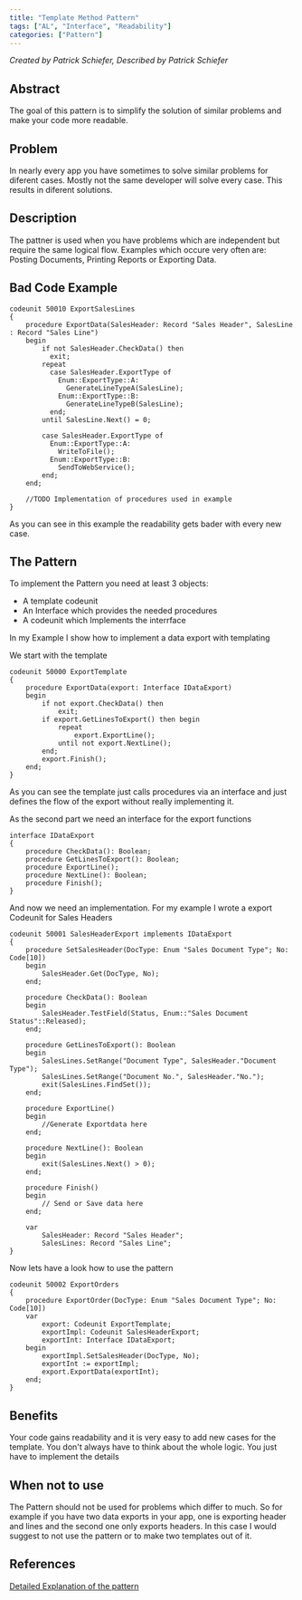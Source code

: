 ```yaml
---
title: "Template Method Pattern"
tags: ["AL", "Interface", "Readability"]
categories: ["Pattern"]
---
```


_Created by Patrick Schiefer, Described by Patrick Schiefer_

## Abstract
The goal of this pattern is to simplify the solution of similar problems and make your code more readable.

## Problem
In nearly every app you have sometimes to solve similar problems for diferent cases. Mostly not the same developer will solve every case. This results in diferent solutions.

## Description
The pattner is used when you have problems which are independent but require the same logical flow. Examples which occure very often are: Posting Documents, Printing Reports or Exporting Data. 

## Bad Code Example
```al
codeunit 50010 ExportSalesLines
{
    procedure ExportData(SalesHeader: Record "Sales Header", SalesLine : Record "Sales Line")
    begin
        if not SalesHeader.CheckData() then
          exit;
        repeat
          case SalesHeader.ExportType of
            Enum::ExportType::A:
              GenerateLineTypeA(SalesLine);
            Enum::ExportType::B:
              GenerateLineTypeB(SalesLine);
          end;
        until SalesLine.Next() = 0;
        
        case SalesHeader.ExportType of
          Enum::ExportType::A:
            WriteToFile();
          Enum::ExportType::B:
            SendToWebService();
        end;
    end;

    //TODO Implementation of procedures used in example
}
```
As you can see in this example the readability gets bader with every new case.

## The Pattern
To implement the Pattern you need at least 3 objects:
- A template codeunit
- An Interface which provides the needed procedures
- A codeunit which Implements the interrface

In my Example I show how to implement a data export with templating

We start with the template
```al
codeunit 50000 ExportTemplate
{
    procedure ExportData(export: Interface IDataExport)
    begin
        if not export.CheckData() then
            exit;
        if export.GetLinesToExport() then begin
            repeat
                export.ExportLine();
            until not export.NextLine();
        end;
        export.Finish();
    end;
}
```
As you can see the template just calls procedures via an interface and just defines the flow of the export without really implementing it.

As the second part we need an interface for the export functions
```al
interface IDataExport
{
    procedure CheckData(): Boolean;
    procedure GetLinesToExport(): Boolean;
    procedure ExportLine();
    procedure NextLine(): Boolean;
    procedure Finish();
}
```

And now we need an implementation. For my example I wrote a export Codeunit for Sales Headers
```al
codeunit 50001 SalesHeaderExport implements IDataExport
{
    procedure SetSalesHeader(DocType: Enum "Sales Document Type"; No: Code[10])
    begin
        SalesHeader.Get(DocType, No);
    end;

    procedure CheckData(): Boolean
    begin
        SalesHeader.TestField(Status, Enum::"Sales Document Status"::Released);
    end;

    procedure GetLinesToExport(): Boolean
    begin
        SalesLines.SetRange("Document Type", SalesHeader."Document Type");
        SalesLines.SetRange("Document No.", SalesHeader."No.");
        exit(SalesLines.FindSet());
    end;

    procedure ExportLine()
    begin
        //Generate Exportdata here
    end;

    procedure NextLine(): Boolean
    begin
        exit(SalesLines.Next() > 0);
    end;

    procedure Finish()
    begin
        // Send or Save data here
    end;

    var
        SalesHeader: Record "Sales Header";
        SalesLines: Record "Sales Line";
}
```

Now lets have a look how to use the pattern
```al
codeunit 50002 ExportOrders
{
    procedure ExportOrder(DocType: Enum "Sales Document Type"; No: Code[10])
    var
        export: Codeunit ExportTemplate;
        exportImpl: Codeunit SalesHeaderExport;
        exportInt: Interface IDataExport;
    begin
        exportImpl.SetSalesHeader(DocType, No);
        exportInt := exportImpl;
        export.ExportData(exportInt);
    end;
}
```

## Benefits
Your code gains readability and it is very easy to add new cases for the template. You don't always have to think about the whole logic. You just have to implement the details

## When not to use
The Pattern should not be used for problems which differ to much. So for example if you have two data exports in your app, one is exporting header and lines and the second one only exports headers. In this case I would suggest to not use the pattern or to make two templates out of it.



## References 
[Detailed Explanation of the pattern](https://patrickschiefer.com/2022/04/08/template-method-pattern/)

